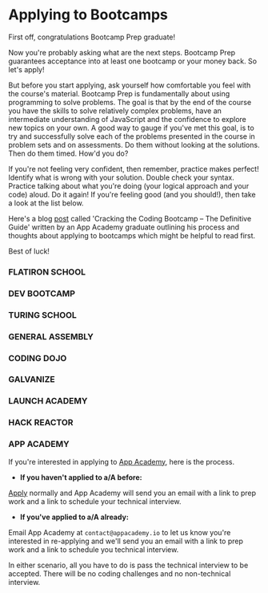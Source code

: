 # Applying to Bootcamps

First off, congratulations Bootcamp Prep graduate!

Now you're probably asking what are the next steps. Bootcamp Prep guarantees acceptance into at least one bootcamp or your money back. So let's apply!

But before you start applying, ask yourself how comfortable you feel with the course's material. Bootcamp Prep is fundamentally about using programming to solve problems. The goal is that by the end of the course you have the skills to solve relatively complex problems, have an intermediate understanding of JavaScript and the confidence to explore new topics on your own. A good way to gauge if you've met this goal, is to try and successfully solve each of the problems presented in the course in problem sets and on assessments. Do them without looking at the solutions. Then do them timed. How'd you do?

If you're not feeling very confident, then remember, practice makes perfect! Identify what is wrong with your solution. Double check your syntax. Practice talking about what you're doing (your logical approach and your code) aloud. Do it again! If you're feeling good (and you should!), then take a look at the list below.

Here's a blog [post][haseeb_post] called 'Cracking the Coding Bootcamp – The Definitive Guide' written by an App Academy graduate outlining his process and thoughts about applying to bootcamps which might be helpful to read first.

Best of luck!

[haseeb_post]:http://haseebq.com/cracking-the-coding-bootcamp-the-definitive-guide/

### FLATIRON SCHOOL  
### DEV BOOTCAMP  
### TURING SCHOOL  
### GENERAL ASSEMBLY
### CODING DOJO  
### GALVANIZE  
### LAUNCH ACADEMY
### HACK REACTOR

### APP ACADEMY  
If you're interested in applying to [App Academy][app_academy], here is the process.

 - **If you haven't applied to a/A before:**

  [Apply][app_academy_app] normally and App Academy will send you an email with a link to prep work and a link to schedule your technical interview.

 - **If you've applied to a/A already:**

  Email App Academy at `contact@appacademy.io` to let us know you're interested in re-applying and we'll send you an email with a link to prep work and a link to schedule you technical interview.

In either scenario, all you have to do is pass the technical interview to be accepted. There will be no coding challenges and no non-technical interview.

[app_academy]:http://www.appacademy.io/
[app_academy_app]:http://www.appacademy.io/apply
